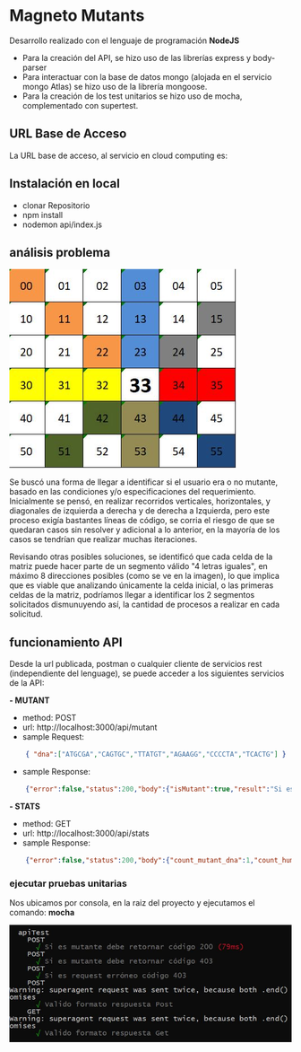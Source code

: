 # Magneto Mutants

Desarrollo realizado con el lenguaje de programación **NodeJS**
- Para la creación del API, se hizo uso de las librerías express y body-parser
- Para interactuar con la base de datos mongo (alojada en el servicio mongo Atlas) se hizo uso de la librería mongoose.
- Para la creación de los test unitarios se hizo uso de mocha, complementado con supertest.


## URL Base de Acceso

La URL base de acceso, al servicio en cloud computing es: 


## Instalación en local

- clonar Repositorio
- npm install
- nodemon api/index.js

## análisis problema

<img src="/api/components/magneto/assets/images/analisis.JPG" alt="Análisis solución Magneto Mutants"/>

Se buscó una forma de llegar a identificar si el usuario era o no mutante, basado en las condiciones y/o especificaciones del requerimiento. Inicialmente se pensó, en realizar recorridos verticales, horizontales, y diagonales de izquierda a derecha y de derecha a Izquierda, pero este proceso exigía bastantes líneas de código, se corria el riesgo de que se quedaran casos sin resolver y adicional a lo anterior, en la mayoría de los casos se tendrían que realizar muchas iteraciones.

Revisando otras posibles soluciones, se identificó que cada celda de la matriz puede hacer parte de un segmento válido "4 letras iguales", en máximo 8 direcciones posibles (como se ve en la imagen), lo que implica que es viable que analizando únicamente la celda inicial, o las primeras celdas de la matriz, podríamos llegar a identificar los 2 segmentos solicitados dismunuyendo así, la cantidad de procesos a realizar en cada solicitud.
 

## funcionamiento API

Desde la url publicada, postman o cualquier cliente de servicios rest (independiente del lenguage), se puede acceder a los siguientes servicios de la API:

**- MUTANT**
* method: POST
* url: http://localhost:3000/api/mutant
* sample Request:  
```json
	{ "dna":["ATGCGA","CAGTGC","TTATGT","AGAAGG","CCCCTA","TCACTG"] }
```
* sample Response:  
```json
	{"error":false,"status":200,"body":{"isMutant":true,"result":"Si es Mutante"}}
```

**- STATS**
* method: GET
* url: http://localhost:3000/api/stats
* sample Response: 
```json
	{"error":false,"status":200,"body":{"count_mutant_dna":1,"count_human_dna":1, "ratio": 0.5 }}
```

### ejecutar pruebas unitarias

Nos ubicamos por consola, en la raiz del proyecto y ejecutamos el comando: **mocha**

<img src="/api/components/magneto/assets/images/pruebasunitarias.JPG" alt="Resultado Pruebas Unitarias Mocha"/>